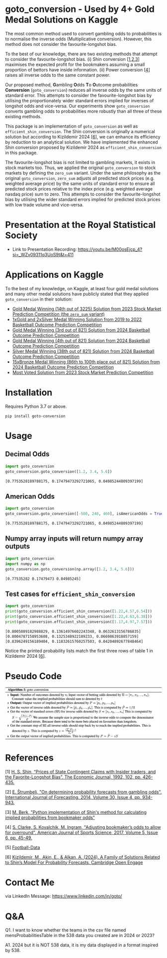 # goto_conversion - Used by 4+ Gold Medal Solutions on Kaggle

The most common method used to convert gambling odds to probabilities is to normalise the inverse odds (Multiplicative conversion). However, this method does not consider the favourite-longshot bias. 

To the best of our knowledge, there are two existing methods that attempt to consider the favourite-longshot bias. (i) Shin conversion [[1](#1),[2](#2),[3](#3)] maximises the expected profit for the bookmakers assuming a small proportion of bettors have inside information. (ii) Power conversion [[4](#4)] raises all inverse odds to the same constant power.

Our proposed method, **G**ambling **O**dds **T**o **O**utcome probabilities **Conversion** (`goto_conversion`) reduces all inverse odds by the same units of standard error. This attempts to consider the favourite-longshot bias by utilising the proportionately wider standard errors implied for inverses of longshot odds and vice-versa. Our experiments show `goto_conversion` converts gambling odds to probabilities more robustly than all three of these existing methods.

This package is an implementation of `goto_conversion` as well as `efficient_shin_conversion`. The Shin conversion is originally a numerical solution but according to Kizildemir 2024 [[6](#6)], we can enhance its efficiency by reduction to an analytical solution. We have implemented the enhanced Shin conversion proposed by Kizildemir 2024 as `efficient_shin_conversion` in this package.

The favourite-longshot bias is not limited to gambling markets, it exists in stock markets too. Thus, we applied the original `goto_conversion` to stock markets by defining the `zero_sum` variant. Under the same philosophy as the original `goto_conversion`, `zero_sum` adjusts all predicted stock prices (e.g. weighted average price) by the same units of standard error to ensure all predicted stock prices relative to the index price (e.g. weighted average nasdaq price) sum to zero. This attempts to consider the favourite-longshot bias by utilising the wider standard errors implied for predicted stock prices with low trade volume and vice-versa.

# Presentation at the Royal Statistical Society

- Link to Presentation Recording: https://youtu.be/M00osEjcp_4?si=_WZv09311q3UoS9t&t=411

# Applications on Kaggle

To the best of my knowledge, on Kaggle, at least four gold medal solutions and many other medal solutions have publicly stated that they applied `goto_conversion` in their solution:
- [Gold Medal Winning (14th out of 3225) Solution from 2023 Stock Market Prediction Competition (the `zero_sum` variant)](https://www.kaggle.com/competitions/optiver-trading-at-the-close/discussion/462653)
- [1xGold and 2xSilver Medal Winning Solution from 2019 to 2022 Basketball Outcome Prediction Competition](https://www.kaggle.com/code/kaito510/1xgold-2xsilvers-key-ingredient)
- [Gold Medal Winning (3rd out of 821) Solution from 2024 Basketball Outcome Prediction Competition](https://www.kaggle.com/competitions/march-machine-learning-mania-2024/discussion/495101)
- [Gold Medal Winning (4th out of 821) Solution from 2024 Basketball Outcome Prediction Competition](https://www.kaggle.com/competitions/march-machine-learning-mania-2024/discussion/494407)
- [Silver Medal Winning (38th out of 821) Solution from 2024 Basketball Outcome Prediction Competition](https://www.kaggle.com/competitions/march-machine-learning-mania-2024/discussion/485888#2740879)
- [15xBronze Medal Winning (86th to 100th place out of 821) Solution from 2024 Basketball Outcome Prediction Competition](https://www.kaggle.com/code/kaito510/updated-1xgold-2xsilvers-key-ingredient)
- [Most Voted Solution from 2023 Stock Market Prediction Competition](https://www.kaggle.com/code/ravi20076/optiver-baseline-models?scriptVersionId=152991375)

# Installation

Requires Python 3.7 or above.

```
pip install goto-conversion
```

# Usage

## Decimal Odds

```python
import goto_conversion
goto_conversion.goto_conversion([1.2, 3.4, 5.6])
```

```
[0.7753528189788175, 0.17479473292721065, 0.04985244809397199]
```

## American Odds

```python
import goto_conversion
goto_conversion.goto_conversion([-500, 240, 460], isAmericanOdds = True)
```

```
[0.7753528189788175, 0.17479473292721065, 0.04985244809397199]
```

## Numpy array inputs will return numpy array outputs

```python
import goto_conversion
import numpy as np
goto_conversion.goto_conversion(np.array([1.2, 3.4, 5.6]))
```

```
[0.77535282 0.17479473 0.04985245]
```

## Test cases for `efficient_shin_conversion`

```python
import goto_conversion
print(goto_conversion.efficient_shin_conversion([1.22,4.57,6.54]))
print(goto_conversion.efficient_shin_conversion([1.22,4.63,6.38]))
print(goto_conversion.efficient_shin_conversion([1.17,4.97,7.57]))
```

```
[0.8005889182988829, 0.13614976602243348, 0.0632613156786835]
[0.8004787158953608, 0.1325348922189233, 0.0669863918857159]
[0.8396249156189404, 0.11832615760257503, 0.04204892677848464]
```

Notice the printed probability lists match the first three rows of table 1 in Kizildemir 2024 [[6](#6)].

# Pseudo Code

![alt text](https://github.com/gotoConversion/goto_conversion/blob/main/PseudoCode.png?raw=true)

# References

<a id="1">[1]</a> 
[H. S. Shin, “Prices of State Contingent Claims with Insider
traders, and the Favorite-Longshot Bias”. The Economic
Journal, 1992, 102, pp. 426-435.](https://doi.org/10.2307/2234526)

<a id="2">[2]</a>
[E. Štrumbelj, "On determining probability forecasts from gambling odds".
International Journal of Forecasting, 2014, Volume 30, Issue 4,
pp. 934-943.](https://doi.org/10.1016/j.ijforecast.2014.02.008)

<a id="3">[3]</a>
[M. Berk, "Python implementation of Shin's method for calculating implied probabilities from bookmaker odds"](https://github.com/mberk/shin)

<a id="4">[4]</a>
[S. Clarke, S. Kovalchik, M. Ingram, "Adjusting bookmaker’s odds to allow for
overround". American Journal of Sports Science, 2017, Volume 5, Issue 6,
pp. 45-49.](https://doi.org/10.11648/j.ajss.20170506.12)

<a id="5">[5]</a>
[Football-Data](https://www.football-data.co.uk/)

<a id="6">[6]</a>
[Kizildemir, M., Akin, E., & Alkan, A. (2024). A Family of Solutions Related to Shin’s Model For Probability Forecasts. Cambridge Open Engage](https://doi.org/10.33774/coe-2024-dwb6t)

# Contact Me

via LinkedIn Message: https://www.linkedin.com/in/goto/

# Q&A

Q1. I want to know whether the teams in the csv file named mensProbabilitiesTable in the 538 data you created are in 2024 or 2023?

A1. 2024 but it is NOT 538 data, it is my data displayed in a format inspired by 538.
